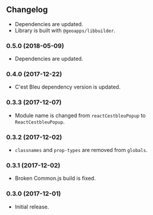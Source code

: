 ## Changelog

- Dependencies are updated.
- Library is built with `@geoapps/libbuilder`.

### 0.5.0 (2018-05-09)

- Dependencies are updated.

### 0.4.0 (2017-12-22)

- C'est Bleu dependency version is updated.

### 0.3.3 (2017-12-07)

- Module name is changed from `reactCestbleuPopup` to `ReactCestbleuPopup`.

### 0.3.2 (2017-12-02)

- `classnames` and `prop-types` are removed from `globals`.

### 0.3.1 (2017-12-02)

- Broken Common.js build is fixed.

### 0.3.0 (2017-12-01)

- Initial release.
